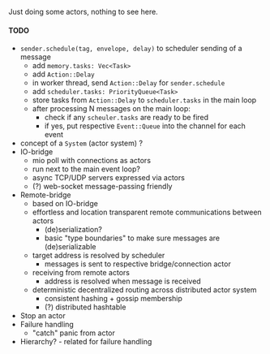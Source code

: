 Just doing some actors, nothing to see here.

#### TODO

- `sender.schedule(tag, envelope, delay)` to scheduler sending of a message
  - add `memory.tasks: Vec<Task>`
  - add `Action::Delay`
  - in worker thread, send `Action::Delay` for `sender.schedule`
  - add `scheduler.tasks: PriorityQueue<Task>`
  - store tasks from `Action::Delay` to `scheduler.tasks` in the main loop
  - after processing N messages on the main loop:
    - check if any `scheuler.tasks` are ready to be fired
    - if yes, put respective `Event::Queue` into the channel for each event
- concept of a `System` (actor system) ?
- IO-bridge
  - mio poll with connections as actors
  - run next to the main event loop?
  - async TCP/UDP servers expressed via actors
  - (?) web-socket message-passing friendly
- Remote-bridge
  - based on IO-bridge
  - effortless and location transparent remote communications between actors
    - (de)serialization?
    - basic "type boundaries" to make sure messages are (de)serializable
  - target address is resolved by scheduler
    - messages is sent to respective bridge/connection actor
  - receiving from remote actors
    - address is resolved when message is received
  - deterministic decentralized routing across distributed actor system
    - consistent hashing + gossip membership
    - (?) distributed hashtable
- Stop an actor
- Failure handling
  - "catch" panic from actor
- Hierarchy? - related for failure handling